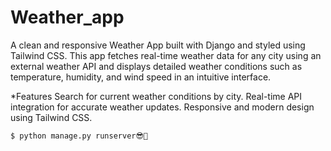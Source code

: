 # Weather_app

A clean and responsive Weather App built with Django and styled using Tailwind CSS. This app fetches real-time weather data for any city using an external weather API and displays detailed weather conditions such as temperature, humidity, and wind speed in an intuitive interface.

*Features
Search for current weather conditions by city.
Real-time API integration for accurate weather updates.
Responsive and modern design using Tailwind CSS.


```shell
$ python manage.py runserver😎🚀
```
